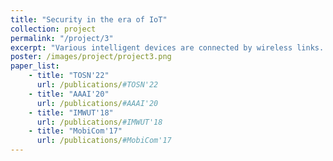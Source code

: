 ```yaml
---
title: "Security in the era of IoT"
collection: project
permalink: "/project/3"
excerpt: "Various intelligent devices are connected by wireless links. As wireless signals are broadcast signals, they can be easily eavesdropped by malicious guys. Besides, the miniaturized design paradigm also leave loopholes in the devices. We focus on studying the security issues in IoT devices/IoT networks, and propose corresponding coutermeasures. In addition to the inherent design deficiency, we also investigate the vulnerability in signal processing flows."
poster: /images/project/project3.png
paper_list:
    - title: "TOSN'22"
      url: /publications/#TOSN'22
    - title: "AAAI'20"
      url: /publications/#AAAI'20
    - title: "IMWUT'18"
      url: /publications/#IMWUT'18
    - title: "MobiCom'17"
      url: /publications/#MobiCom'17
---
```

